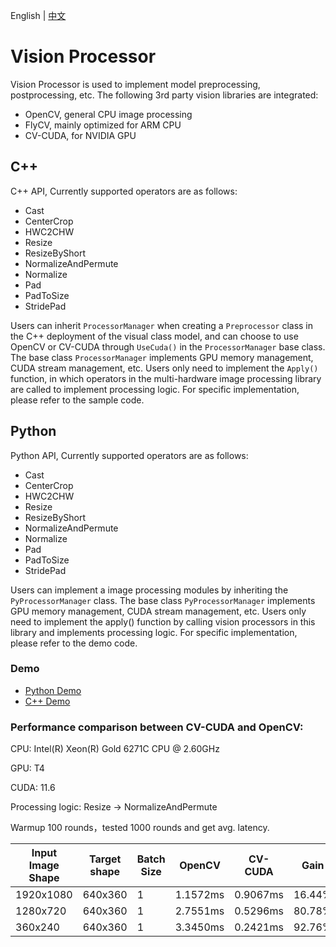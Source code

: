 English | [中文](README_CN.md)

# Vision Processor

Vision Processor is used to implement model preprocessing, postprocessing, etc. The following 3rd party vision libraries are integrated:
- OpenCV, general CPU image processing
- FlyCV, mainly optimized for ARM CPU
- CV-CUDA, for NVIDIA GPU

## C++

C++ API, Currently supported operators are as follows:

- Cast
- CenterCrop
- HWC2CHW
- Resize
- ResizeByShort
- NormalizeAndPermute
- Normalize
- Pad
- PadToSize
- StridePad

Users can inherit `ProcessorManager` when creating a `Preprocessor` class in the C++ deployment of the visual class model, and can choose to use OpenCV or CV-CUDA through `UseCuda()` in the `ProcessorManager` base class. The base class `ProcessorManager` implements GPU memory management, CUDA stream management, etc. Users only need to implement the `Apply()` function, in which operators in the multi-hardware image processing library are called to implement processing logic. For specific implementation, please refer to the sample code.

## Python

Python API, Currently supported operators are as follows:

- Cast
- CenterCrop
- HWC2CHW
- Resize
- ResizeByShort
- NormalizeAndPermute
- Normalize
- Pad
- PadToSize
- StridePad

Users can implement a image processing modules by inheriting the `PyProcessorManager` class. The base class `PyProcessorManager` implements GPU memory management, CUDA stream management, etc. Users only need to implement the apply() function by calling vision processors in this library and implements processing logic. For specific implementation, please refer to the demo code.

### Demo

- [Python Demo](python)
- [C++ Demo](cpp)

### Performance comparison between CV-CUDA and OpenCV:

CPU: Intel(R) Xeon(R) Gold 6271C CPU @ 2.60GHz

GPU: T4

CUDA: 11.6

Processing logic: Resize -> NormalizeAndPermute

Warmup 100 rounds，tested 1000 rounds and get avg. latency.

| Input Image Shape | Target shape | Batch Size | OpenCV | CV-CUDA | Gain |
| ----------- | -- | ---------- | ------- | ------ | ------ |
| 1920x1080   | 640x360 | 1 | 1.1572ms | 0.9067ms | 16.44% |
| 1280x720    | 640x360 | 1 | 2.7551ms | 0.5296ms | 80.78% |
| 360x240     | 640x360 | 1 | 3.3450ms | 0.2421ms | 92.76% |
